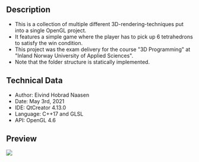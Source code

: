 ## Description
- This is a collection of multiple different 3D-rendering-techniques put into a single OpenGL project. 
- It features a simple game where the player has to pick up 6 tetrahedrons to satisfy the win condition.
- This project was the exam delivery for the course "3D Programming" at "Inland Norway University of Applied Sciences".
- Note that the folder structure is statically implemented.

## Technical Data
- Author: Eivind Hobrad Naasen
- Date: May 3rd, 2021
- IDE: QtCreator 4.13.0
- Language: C++17 and GLSL
- API: OpenGL 4.6

## Preview
![](OpenGL_preview.gif)
